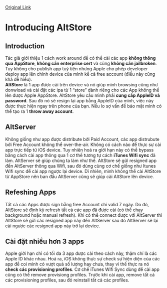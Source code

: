 [Original Link](http://rileytestut.com/blog/2019/09/25/introducing-altstore/)

# Introducing AltStore
## Introduction
Tác giả giới thiệu 1 cách work around để có thể cài các app __không thông qua AppStore__, __không cần enterprise cert__ và cũng __không cần jailbroken__.
Tuy không cho publish app tuỳ tiện nhưng Apple cho phép developer deploy app lên chính device của mình kể cả free account (điều này cũng khá dễ hiểu).  
__AltStore__ là 1 app được cài trên device và nó giúp mình browsing cũng như donwload và cài đặt các ipa từ 1 “store” dành riêng cho các App không thể lên được Apple AppStore.
AltStore yêu cầu mình phải __cung cấp AppleID và password__. Sau đó nó sẽ resign lại app bằng AppleID của mình, việc này được thực hiện ngay trên phone của bạn. Nếu lo sợ vấn đề bảo mật mình có thể tạo ra 1 __throw away account__.

## AltServer
Không giống như app được distribute bởi Paid Account, các app distrubute bởi Free Account không thể over-the-air. Không có cách nào để thực sự cài app trực tiếp từ iOS device.
Tuy nhiên hoá ra giới hạn này có thể bypass bằng cách cài app thông qua 1 cơ thế tương tự cách __iTunes Wifi sync__ đã làm. AltServer sẽ giúp chúng ta làm như thế. 
AltStore sẽ gửi resigned app đến AltServer thông qua Wifi, sau đó dùng cùng cơ chế giống như Itunes Wifi sync để cài app ngược lại device.
Dĩ nhiên, mình không thể cài AltStore từ AppStore nên ban đầu AltServer cũng sẽ giúp cài AltStore lên device.

## Refeshing Apps
Tất cả các Apps được sign bằng free Account chỉ valid 7 ngày. Do đó, AltStore sẽ định kỳ refresh tất cả các app đã được cài (có thể chạy background hoặc manual refresh).
Khi có thể connect được với AltServer thì AltStore sẽ gửi các resigned app này đến AltServer sau đó AltServer sẽ lại cài ngược các resigned app này trở lại device.

## Cài đặt nhiều hơn 3 apps
Apple giới hạn chỉ có tối đa 3 app được cài theo cách này, thậm chí là các Apple ID khác nhau.
Hoá ra, iOS không thực sự check sự hiện diện của các app để coi mình có vượt quá số lượng hay chưa, thay vì thế thực ra nó __check các provisioning profiles__.
Cơ chế iTunes Wifi Sync dùng để cài app cũng có thể remove provisiong profiles. Trước khi cài app, remove tất cả các provisioning profiles, sau đó reinstall tất cả các profiles.